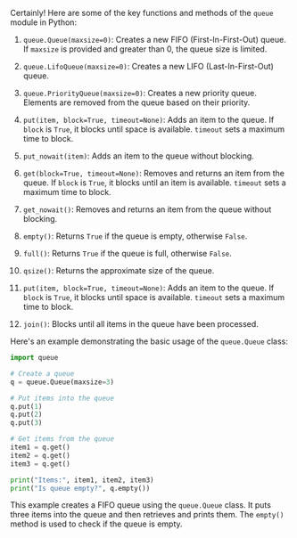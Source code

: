 Certainly! Here are some of the key functions and methods of the `queue` module in Python:

1. `queue.Queue(maxsize=0)`: Creates a new FIFO (First-In-First-Out) queue. If `maxsize` is provided and greater than 0, the queue size is limited.

2. `queue.LifoQueue(maxsize=0)`: Creates a new LIFO (Last-In-First-Out) queue.

3. `queue.PriorityQueue(maxsize=0)`: Creates a new priority queue. Elements are removed from the queue based on their priority.

4. `put(item, block=True, timeout=None)`: Adds an item to the queue. If `block` is `True`, it blocks until space is available. `timeout` sets a maximum time to block.

5. `put_nowait(item)`: Adds an item to the queue without blocking.

6. `get(block=True, timeout=None)`: Removes and returns an item from the queue. If `block` is `True`, it blocks until an item is available. `timeout` sets a maximum time to block.

7. `get_nowait()`: Removes and returns an item from the queue without blocking.

8. `empty()`: Returns `True` if the queue is empty, otherwise `False`.

9. `full()`: Returns `True` if the queue is full, otherwise `False`.

10. `qsize()`: Returns the approximate size of the queue.

11. `put(item, block=True, timeout=None)`: Adds an item to the queue. If `block` is `True`, it blocks until space is available. `timeout` sets a maximum time to block.

12. `join()`: Blocks until all items in the queue have been processed.

Here's an example demonstrating the basic usage of the `queue.Queue` class:

```python
import queue

# Create a queue
q = queue.Queue(maxsize=3)

# Put items into the queue
q.put(1)
q.put(2)
q.put(3)

# Get items from the queue
item1 = q.get()
item2 = q.get()
item3 = q.get()

print("Items:", item1, item2, item3)
print("Is queue empty?", q.empty())
```

This example creates a FIFO queue using the `queue.Queue` class. It puts three items into the queue and then retrieves and prints them. The `empty()` method is used to check if the queue is empty.
